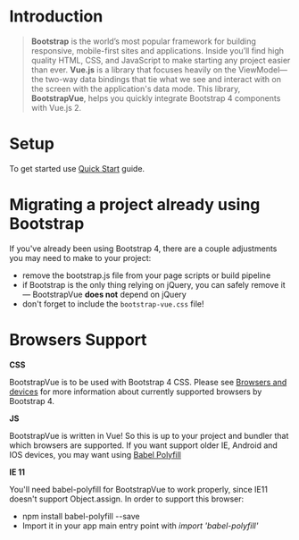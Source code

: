 # Introduction

> **Bootstrap** is the world’s most popular framework for building responsive, mobile-first sites and applications. Inside you’ll find high quality HTML, CSS, and JavaScript to make starting any project easier than ever. 
**Vue.js** is a library that focuses heavily on the ViewModel—the two-way data bindings that tie what we see and interact with on the screen with the application's data mode. 
This library, **BootstrapVue**, helps you quickly integrate Bootstrap 4 components with Vue.js 2.

# Setup
To get started use [Quick Start](/docs/setup) guide.
 

# Migrating a project already using Bootstrap
If you've already been using Bootstrap 4, there are a couple adjustments you may need to make to your project:
 
- remove the bootstrap.js file from your page scripts or build pipeline
- if Bootstrap is the only thing relying on jQuery, you can safely remove it — BootstrapVue **does not** depend on jQuery
- don't forget to include the `bootstrap-vue.css` file!

# Browsers Support

**CSS**

BootstrapVue is to be used with Bootstrap 4 CSS.
Please see [Browsers and devices](https://v4-alpha.getbootstrap.com/getting-started/browsers-devices)
for more information about currently supported browsers by Bootstrap 4. 

**JS**

BootstrapVue is written in Vue! So this is up to your project and bundler that which browsers are supported.
If you want support older IE, Android and IOS devices, you may want using [Babel Polyfill](https://babeljs.io/docs/usage/polyfill)

**IE 11**

You'll need babel-polyfill for BootstrapVue to work properly, since IE11 doesn't support Object.assign. 
In order to support this browser: 
- npm install babel-polyfill --save
- Import it in your app main entry point with _import 'babel-polyfill'_
